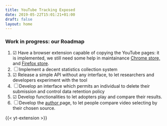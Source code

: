 ```yaml
---
title: YouTube Tracking Exposed
date: 2019-05-22T15:01:21+01:00
draft: false
layout: home
---
```


### Work in progress: our Roadmap

1. ☑  Have a browser extension capable of copying the YouTube pages: it is implemented, we still need some help in maintainance [Chrome store,](https://chrome.google.com/webstore/detail/yttrex/kbbgjcgdcibilpahljnlejefcehbljnd) and [Firefox store](https://addons.mozilla.org/en-US/firefox/addon/yttrex/).
2. ☐  Implement a decent statistics collection system
3. ☑  Release a simple API without any interface, to let researchers and developers experiment with the tool
4. ☐  Develop an interface which permits an individual to delete their submission and control data retention policy
5. ☑  Develop functionalities to let adopters play and compare their results.
6. ☐  Develop the [author ](/author)page, to let people compare video selecting by their chosen source.

{{< yt-extension >}}
